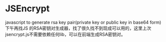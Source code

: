 # JSEncrypt
javascript to generate rsa key pair(private key or public key in base64 form)
下午再找JS 的RSA密钥对生成器，找了很久找不到现成可以用的，这里上次jsencrypt.js不需要依赖任何lib，可以在前端生成RSA密钥对。
